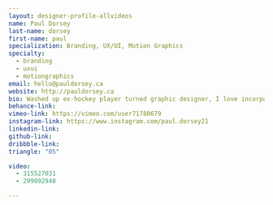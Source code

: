 ```yaml
---
layout: designer-profile-allvideos
name: Paul Dorsey
last-name: dorsey
first-name: paul
specialization: Branding, UX/UI, Motion Graphics
specialty:
  - branding
  - uxui
  - motiongraphics
email: hello@pauldorsey.ca
website: http://pauldorsey.ca
bio: Washed up ex-hockey player turned graphic designer, I love incorporating my love for sports into designs whenever I can. Im looking to pursue a career in UI/UX design, branding & Motion. Make sure to check out my portfolio!
behance-link:
vimeo-link: https://vimeo.com/user71780679
instagram-link: https://www.instagram.com/paul.dorsey21
linkedin-link:
github-link:
dribbble-link:
triangle: "05"

video:
  - 315527031
  - 299092940

---
```

